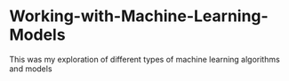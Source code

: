 # Working-with-Machine-Learning-Models
This was my exploration of different types of machine learning algorithms and models
